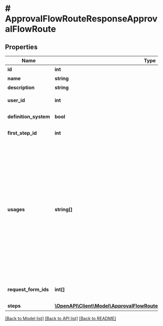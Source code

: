 # # ApprovalFlowRouteResponseApprovalFlowRoute

## Properties

Name | Type | Description | Notes
------------ | ------------- | ------------- | -------------
**id** | **int** | 申請経路ID |
**name** | **string** | 申請経路名 | [optional]
**description** | **string** | 申請経路の説明 | [optional]
**user_id** | **int** | 更新したユーザーのユーザーID | [optional]
**definition_system** | **bool** | システム作成の申請経路かどうか | [optional]
**first_step_id** | **int** | 最初の承認ステップのID | [optional]
**usages** | **string[]** | 申請種別（申請経路を使用できる申請種別を示します。例えば、ApprovalRequest の場合は、各種申請で使用できる申請経路です。） * &#x60;TxnApproval&#x60; - 仕訳承認 * &#x60;ExpenseApplication&#x60; - 経費精算 * &#x60;PaymentRequest&#x60; - 支払依頼 * &#x60;ApprovalRequest&#x60; - 各種申請 * &#x60;DocApproval&#x60; - 請求書等 (見積書・納品書・請求書・発注書) | [optional]
**request_form_ids** | **int[]** | 申請経路で利用できる申請フォームID配列 |
**steps** | [**\OpenAPI\Client\Model\ApprovalFlowRouteResponseApprovalFlowRouteSteps[]**](ApprovalFlowRouteResponseApprovalFlowRouteSteps.md) | 承認ステップ（配列） | [optional]

[[Back to Model list]](../../README.md#models) [[Back to API list]](../../README.md#endpoints) [[Back to README]](../../README.md)
